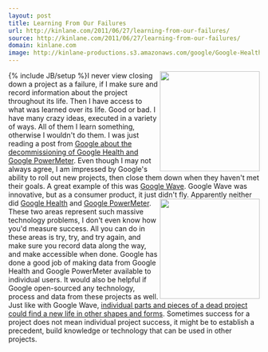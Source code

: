 ```yaml
---
layout: post
title: Learning From Our Failures
url: http://kinlane.com/2011/06/27/learning-from-our-failures/
source: http://kinlane.com/2011/06/27/learning-from-our-failures/
domain: kinlane.com
image: http://kinlane-productions.s3.amazonaws.com/google/Google-Health-Logo.gif
---
```

{% include JB/setup %}<img class="c1" src="http://kinlane-productions.s3.amazonaws.com/google/Google-Health-Logo.gif" alt="" width="200" align="right" />I never view closing down a project as a failure, if I make sure and record information about the project throughout its life. Then I have access to what was learned over its life. Good or bad. I have many crazy ideas, executed in a variety of ways. All of them I learn something, otherwise I wouldn't do them. I was just reading a post from <a title="Google about the decommissioning of Google Health and Google PowerMeter" href="http://googleblog.blogspot.com/2011/06/update-on-google-health-and-google.html?utm_source=feedburner&amp;utm_medium=feed&amp;utm_campaign=Feed%3A+blogspot%2FMKuf+%28Official+Google+Blog%29">Google about the decommissioning of Google Health and Google PowerMeter</a>. Even though I may not always agree, I am impressed by Google's ability to roll out new projects, then close them down when they haven't met their goals. A great example of this was <a title="Google Wave" href="http://www.kinlane.com/2010/09/google-wave-open-source/">Google Wave</a>. Google Wave was innovative, but as a consumer product, it just didn't fly. <img class="c1" src="http://kinlane-productions.s3.amazonaws.com/google/google-powermeter.gif" alt="" width="200" align="right" />Apparently neither did <a title="Google Health" href="http://www.google.com/intl/en-US/health/about/">Google Health</a> and <a title="Google PowerMeter" href="http://www.google.com/powermeter/about/">Google PowerMeter</a>. These two areas represent such massive technology problems, I don't even know how you'd measure success. All you can do in these areas is try, try, and try again, and make sure you record data along the way, and make accessible when done. Google has done a good job of making data from Google Health and Google PowerMeter available to individual users. It would also be helpful if Google open-sourced any technology, process and data from these projects as well. Just like with Google Wave, <a title="Google Wave" href="http://www.kinlane.com/2010/09/google-wave-open-source/">individual parts and pieces of a dead project could find a new life in other shapes and forms</a>. Sometimes success for a project does not mean individual project success, it might be to establish a precedent, build knowledge or technology that can be used in other projects.